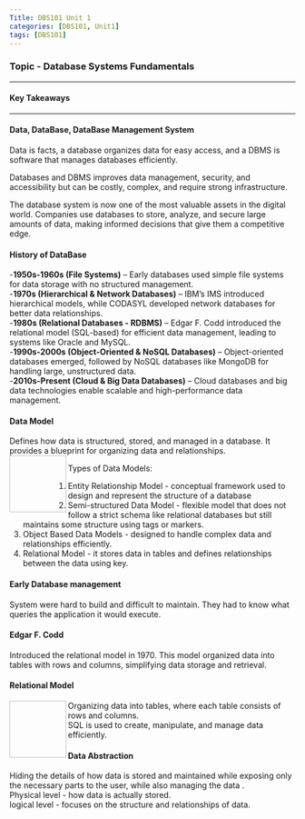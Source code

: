 ```yaml
---
Title: DBS101 Unit 1
categories: [DBS101, Unit1]
tags: [DBS101]
---
```


### Topic - Database Systems Fundamentals
----

#### Key Takeaways
----

#### Data, DataBase, DataBase Management System
Data is facts, a database organizes data for easy access, and a DBMS is software that manages databases efficiently.

Databases and DBMS improves data management, security, and accessibility but can be costly, complex, and require strong infrastructure.

The database system is now one of the most valuable assets in the digital world. Companies use databases to store, analyze, and secure large amounts of data, making informed
decisions that give them a competitive edge.

#### History of DataBase
-**1950s-1960s (File Systems)** – Early databases used simple file systems for data storage with no structured management.<br>
-**1970s (Hierarchical & Network Databases)** – IBM’s IMS introduced hierarchical models, while CODASYL developed network databases for better data relationships.<br>
-**1980s (Relational Databases - RDBMS)** – Edgar F. Codd introduced the relational model (SQL-based) for efficient data management, leading to systems like Oracle and MySQL.<br>
-**1990s-2000s (Object-Oriented & NoSQL Databases)** – Object-oriented databases emerged, followed by NoSQL databases like MongoDB for handling large, unstructured data.<br>
-**2010s-Present (Cloud & Big Data Databases)** – Cloud databases and big data technologies enable scalable and high-performance data management.

#### Data Model
Defines how data is structured, stored, and managed in a database. It provides a blueprint for organizing data and relationships. <br>
<img align="left" width="100" height="100" scr="data model.png">

Types of Data Models:
1. Entity Relationship Model - conceptual framework used to design and represent the structure of a database
2. Semi-structured Data Model - flexible model that does not follow a strict schema like relational databases but still maintains some structure using tags or markers.
3. Object Based Data Models - designed to handle complex data and relationships efficiently.
4. Relational Model - it stores data in tables and defines relationships between the data using key.

#### Early Database management
System were hard to build and difficult to maintain. They had to know what queries the application it would execute.

#### Edgar F. Codd
Introduced the relational model in 1970. This model organized data into tables with rows and columns, simplifying data storage and retrieval.

#### Relational Model 

<img align="left" width="100" height="100" scr="relational.png">

Organizing data into tables, where each table consists of rows and columns.<br>
SQL is used to create, manipulate, and manage data efficiently.

#### Data Abstraction
Hiding the details of how data is stored and maintained while exposing only the necessary parts to the user, while also managing the data .<br>
Physical level - how data is actually stored. <br>
logical level - focuses on the structure and relationships of data.








